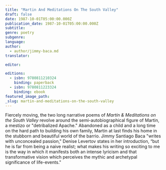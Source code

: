 ```yaml
---
title: "Martin And Meditations On The South Valley"
draft: false
date: 1987-10-01T05:00:00.000Z
publication_date: 1987-10-01T05:00:00.000Z
subtitle:
genre: poetry
subgenre:
language:
author:
  - author/jimmy-baca.md
translator:

editor:

editions:
  - isbn: 9780811210324
    binding: paperback
  - isbn: 9780811223324
    binding: ebook
featured_image_path:
_slug: martin-and-meditations-on-the-south-valley
---
```


Fiercely moving, the two long narrative poems of _Martín & Meditations on the South Valley_ revolve around the semi-autobiographical figure of Martin, a mestizo or "detribalized Apache." Abandoned as a child and a long time on the hard path to building his own family, Martin at last finds his home in the stubborn and beautiful world of the barrio. Jimmy Santiago Baca "writes with unconcealed passion," Denise Levertov states in her introduction, “but he is far from being a naive realist; what makes his writing so exciting to me is the way in which it manifests both an intense lyricism and that transformative vision which perceives the mythic and archetypal significance of life-events."

